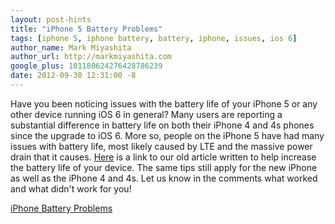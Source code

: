 ```yaml
---
layout: post-hints
title: "iPhone 5 Battery Problems"
tags: [iphone 5, iphone battery, battery, iphone, issues, ios 6]
author_name: Mark Miyashita
author_url: http://markmiyashita.com
google_plus: 101180624276428786239
date: 2012-09-30 12:31:00 -8
---
```


Have you been noticing issues with the battery life of your iPhone 5 or any other device running iOS 6 in general? Many users are reporting a substantial difference in battery life on both their iPhone 4 and 4s phones since the upgrade to iOS 6. More so, people on the iPhone 5 have had many issues with battery life, most likely caused by LTE and the massive power drain that it causes. <a href="http://hints.binaryage.com/iphone-battery-problems/">Here</a> is a link to our old article written to help increase the battery life of your device. The same tips still apply for the new iPhone as well as the iPhone 4 and 4s. Let us know in the comments what worked and what didn't work for you!

<a href="http://hints.binaryage.com/iphone-battery-problems/">iPhone Battery Problems</a>
